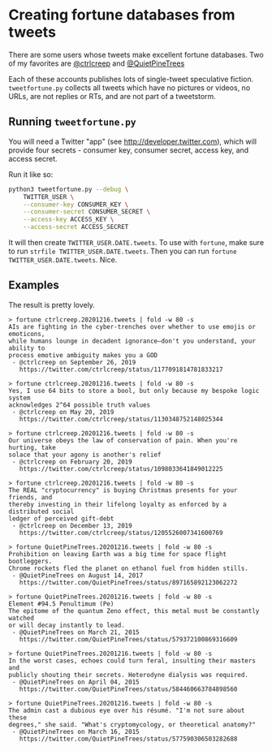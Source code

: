 # Creating fortune databases from tweets

There are some users whose tweets make excellent fortune databases. Two of my favorites are [@ctrlcreep](https://twitter.com/ctrlcreep) and [@QuietPineTrees](https://twitter.com/QuietPineTrees)

Each of these accounts publishes lots of single-tweet speculative fiction. `tweetfortune.py` collects all tweets which have no pictures or videos, no URLs, are not replies or RTs, and are not part of a tweetstorm.

## Running `tweetfortune.py`

You will need a Twitter "app" (see <http://developer.twitter.com>), which will provide four secrets - consumer key, consumer secret, access key, and access secret.

Run it like so:

```sh
python3 tweetfortune.py --debug \
    TWITTER_USER \
    --consumer-key CONSUMER_KEY \
    --consumer-secret CONSUMER_SECRET \
    --access-key ACCESS_KEY \
    --access-secret ACCESS_SECRET
```

It will then create `TWITTER_USER.DATE.tweets`. To use with `fortune`, make sure to run `strfile TWITTER_USER.DATE.tweets`. Then you can run `fortune TWITTER_USER.DATE.tweets`. Nice.

## Examples

The result is pretty lovely.

```
> fortune ctrlcreep.20201216.tweets | fold -w 80 -s
AIs are fighting in the cyber-trenches over whether to use emojis or emoticons,
while humans lounge in decadent ignorance—don't you understand, your ability to
process emotive ambiguity makes you a GOD
 - @ctrlcreep on September 26, 2019
   https://twitter.com/ctrlcreep/status/1177091814781833217

> fortune ctrlcreep.20201216.tweets | fold -w 80 -s
Yes, I use 64 bits to store a bool, but only because my bespoke logic system
acknowledges 2^64 possible truth values
 - @ctrlcreep on May 20, 2019
   https://twitter.com/ctrlcreep/status/1130348752148025344

> fortune ctrlcreep.20201216.tweets | fold -w 80 -s
Our universe obeys the law of conservation of pain. When you're hurting, take
solace that your agony is another's relief
 - @ctrlcreep on February 20, 2019
   https://twitter.com/ctrlcreep/status/1098033641849012225

> fortune ctrlcreep.20201216.tweets | fold -w 80 -s
The REAL "cryptocurrency" is buying Christmas presents for your friends, and
thereby investing in their lifelong loyalty as enforced by a distributed social
ledger of perceived gift-debt
 - @ctrlcreep on December 13, 2019
   https://twitter.com/ctrlcreep/status/1205526007341600769

> fortune QuietPineTrees.20201216.tweets | fold -w 80 -s
Prohibition on leaving Earth was a big time for space flight bootleggers.
Chrome rockets fled the planet on ethanol fuel from hidden stills.
 - @QuietPineTrees on August 14, 2017
   https://twitter.com/QuietPineTrees/status/897165892123062272

> fortune QuietPineTrees.20201216.tweets | fold -w 80 -s
Element #94.5 Penultimum (Pe)
The epitome of the quantum Zeno effect, this metal must be constantly watched
or will decay instantly to lead.
 - @QuietPineTrees on March 21, 2015
   https://twitter.com/QuietPineTrees/status/579372100869316609

> fortune QuietPineTrees.20201216.tweets | fold -w 80 -s
In the worst cases, echoes could turn feral, insulting their masters and
publicly shouting their secrets. Heterodyne dialysis was required.
 - @QuietPineTrees on April 04, 2015
   https://twitter.com/QuietPineTrees/status/584460663784898560

> fortune QuietPineTrees.20201216.tweets | fold -w 80 -s
The admin cast a dubious eye over his résumé. "I'm not sure about these
degrees," she said. "What's cryptomycology, or theoretical anatomy?"
 - @QuietPineTrees on March 16, 2015
   https://twitter.com/QuietPineTrees/status/577590306503282688
```